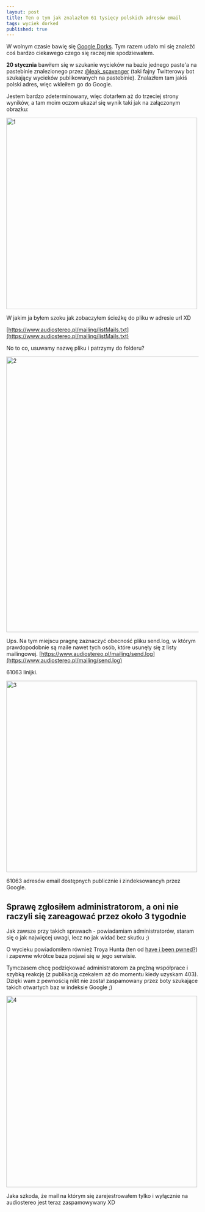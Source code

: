 ```yaml
---
layout: post
title: Ten o tym jak znalazłem 61 tysięcy polskich adresów email
tags: wyciek dorked
published: true
---
```


W wolnym czasie bawię się [Google Dorks](https://niebezpiecznik.pl/post/sterowanie-projektorami-muzeum-ciekawe-rzeczy-znajdziesz-w-google/). Tym razem udało mi się znaleźć coś bardzo ciekawego czego się raczej nie spodziewałem.

**20 stycznia** bawiłem się w szukanie wycieków na bazie jednego paste'a na pastebinie znalezionego przez [@leak_scavenger](https://twitter.com/leak_scavenger) (taki fajny Twitterowy bot szukający wycieków publikowanych na pastebinie). Znalazłem tam jakiś polski adres, więc wkleiłem go do Google.

Jestem bardzo zdeterminowany, więc dotarłem aż do trzeciej strony wyników, a tam moim oczom ukazał się wynik taki jak na załączonym obrazku:

<img src="{{ site.baseurl }}/images/as-1.png" alt="1" style="width: 500px;"/>

W jakim ja byłem szoku jak zobaczyłem ścieżkę do pliku w adresie url XD

[https://www.audiostereo.pl/mailing/listMails.txt](https://www.audiostereo.pl/mailing/listMails.txt)

No to co, usuwamy nazwę pliku i patrzymy do folderu?

<img src="{{ site.baseurl }}/images/as-2.png" alt="2" style="width: 720px;"/>

Ups. Na tym miejscu pragnę zaznaczyć obecność pliku send.log, w którym prawdopodobnie są maile nawet tych osób, które usunęły się z listy mailingowej.
[https://www.audiostereo.pl/mailing/send.log](https://www.audiostereo.pl/mailing/send.log)

61063 linijki.

<img src="{{ site.baseurl }}/images/as-3.png" alt="3" style="width: 500px;"/>

61063 adresów email dostępnych publicznie i zindeksowancyh przez Google.

<h2>Sprawę zgłosiłem administratorom, a oni nie raczyli się zareagować przez około 3 tygodnie</h2>

Jak zawsze przy takich sprawach - powiadamiam administratorów, staram się o jak najwięcej uwagi, lecz no jak widać bez skutku ;)

O wycieku powiadomiłem również Troya Hunta (ten od [have i been pwned?](https://haveibeenpwned.com/)) i zapewne wkrótce baza pojawi się w jego serwisie.


Tymczasem chcę podziękować administratorom za prężną współprace i szybką reakcję (z publikacją czekałem aż do momentu kiedy uzyskam 403). Dzięki wam z pewnością nikt nie został zaspamowany przez boty szukające takich otwartych baz w indeksie Google ;)

<img src="{{ site.baseurl }}/images/as-4.png" alt="4" style="width: 500px;"/>

Jaka szkoda, że mail na którym się zarejestrowałem tylko i wyłącznie na audiostereo jest teraz zaspamowywany XD
